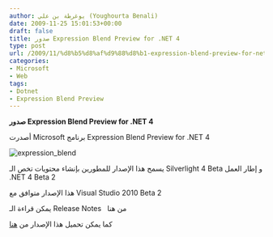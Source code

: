 ```yaml
---
author: يوغرطة بن علي (Youghourta Benali)
date: 2009-11-25 15:01:53+00:00
draft: false
title: صدور Expression Blend Preview for .NET 4
type: post
url: /2009/11/%d8%b5%d8%af%d9%88%d8%b1-expression-blend-preview-for-net-4/
categories:
- Microsoft
- Web
tags:
- Dotnet
- Expression Blend Preview
---
```


**صدور Expression Blend Preview for .NET 4**



أصدرت Microsoft برنامج Expression Blend Preview for .NET 4

![expression_blend](http://www.it-scoop.com/wp-content/uploads/2009/11/expression_blend.jpg)


يسمح هذا الإصدار للمطورين بإنشاء محتويات تخص الـ Silverlight 4 Beta و إطار العمل .NET 4 Beta 2

هذا الإصدار متوافق مع Visual Studio 2010 Beta 2

يمكن قراءة الـ Release Notes   من هنا

كما يمكن تحميل هذا الإصدار من [هنا](http://www.microsoft.com/downloads/details.aspx?FamilyID=6806e466-dd25-482b-a9b3-3f93d2599699&displaylang=en)

